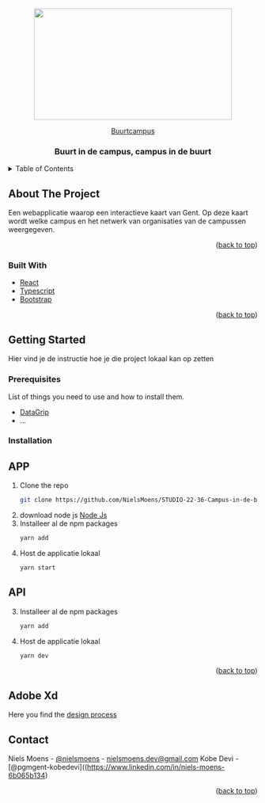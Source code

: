 <!-- # Kobe Devillé React app

## App

An interactive map where you can find all Artevelde Campuses and see their cooperations with other organisation by map. 

---
**NOTE**

Image upload is not yet implemented, but can work via Cloud(inary):
Fill in the cloudinary details in .env
https://cloudinary.com/<br/>


---

### Login
- Admin:
    - **Username:** a@a.com
    - **Password:** qwerty  
- SuperAdmin:
    - **Username:** sa@sa.com
    - **Password:** qwerty
## Api
[https://mobdev2-moviedbapi.herokuapp.com](https://mobdev2-moviedbapi.herokuapp.com) -->


<div id="top"></div>

<!-- PROJECT LOGO -->
<br />
<div align="center">
   <a href="https://github.com/NielsMoens/STUDIO-22-36-Campus-in-de-buurt">
   <p>
    <a href="https://sites.arteveldehogeschool.be?wvideo=pc9jur7ub3">
     <img src="https://embed-fastly.wistia.com/deliveries/10e2969cfb5732be19c0250d41e39867.jpg?image_play_button_size=2x&amp;image_crop_resized=960x540&amp;image_play_button=1&amp;image_play_button_color=000000e0" width="400" height="225" style="width: 400px; height: 225px;">
    </a>
   </p>
    <p><a href="https://sites.arteveldehogeschool.be?wvideo=pc9jur7ub3">Buurtcampus</a></p>
  </a>

<h3 align="center">Buurt in de campus, campus in de buurt</h3>

</div>



<!-- TABLE OF CONTENTS -->
<details>
  <summary>Table of Contents</summary>
  <ol>
    <li>
      <a href="#about-the-project">About The Project</a>
      <ul>
        <li><a href="#built-with">Built With</a></li>
      </ul>
    </li>
    <li>
      <a href="#getting-started">Getting Started</a>
      <ul>
        <li><a href="#prerequisites">Prerequisites</a></li>
        <li><a href="#installation">Installation</a></li>
      </ul>
    </li>
    <li><a href="#usage">Usage</a></li>
    <li><a href="#roadmap">Roadmap</a></li>
    <li><a href="#contact">Contact</a></li>
    <li><a href="#acknowledgments">Acknowledgments</a></li>
  </ol>
</details>



<!-- ABOUT THE PROJECT -->
## About The Project
Een webapplicatie waarop een interactieve kaart van Gent. Op deze kaart wordt welke campus en het netwerk van organisaties van de campussen weergegeven. 

<p align="right">(<a href="#top">back to top</a>)</p>


### Built With

* [React](https://reactjs.org/)
* [Typescript](https://www.typescriptlang.org/)
* [Bootstrap](https://getbootstrap.com)

<p align="right">(<a href="#top">back to top</a>)</p>

 
<!-- GETTING STARTED -->
## Getting Started
Hier vind je de instructie hoe je die project lokaal kan op zetten 

### Prerequisites

List of things you need to use and how to install them.
* [DataGrip](https://www.jetbrains.com/datagrip/)
* ...


### Installation
## APP

1. Clone the repo
   ```sh
   git clone https://github.com/NielsMoens/STUDIO-22-36-Campus-in-de-buurt
   ```
2. download node js [Node Js](https://nodejs.org/en/download/) 
3. Installeer al de npm packages
    ```sh
   yarn add 
   ```
4. Host de applicatie lokaal 
    ```sh
   yarn start
   ```
## API
3. Installeer al de npm packages
    ```sh
   yarn add 
   ```
4. Host de applicatie lokaal 
    ```sh
   yarn dev
   ```


<p align="right">(<a href="#top">back to top</a>)</p>


## Adobe Xd
Here you find the [design process](https://xd.adobe.com/view/b0f68a50-4af9-4f77-a881-5fbc48e8c601-e5a5/)


<!-- CONTACT -->
## Contact
Niels Moens - [@nielsmoens](https://www.linkedin.com/in/niels-moens-6b065b134) - nielsmoens.dev@gmail.com
Kobe Devi  -[@pgmgent-kobedevi]((https://www.linkedin.com/in/niels-moens-6b065b134)

<p align="right">(<a href="#top">back to top</a>)</p>



